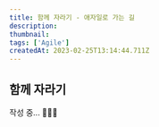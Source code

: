```yaml
---
title: 함께 자라기 - 애자일로 가는 길
description:
thumbnail:
tags: ['Agile']
createdAt: 2023-02-25T13:14:44.711Z
---
```


## 함께 자라기

작성 중... 🏃🏻‍♂️
